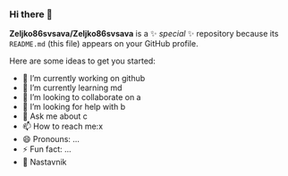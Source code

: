 ### Hi there 👋


**Zeljko86svsava/Zeljko86svsava** is a ✨ _special_ ✨ repository because its `README.md` (this file) appears on your GitHub profile.

Here are some ideas to get you started:

- 🔭 I’m currently working on github
- 🌱 I’m currently learning md
- 👯 I’m looking to collaborate on a
- 🤔 I’m looking for help with b
- 💬 Ask me about c
- 📫 How to reach me:x
- 😄 Pronouns: ...
- ⚡ Fun fact: ...
- :office: Nastavnik

